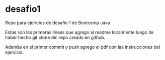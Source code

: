 # desafio1
Repo para ejericios de desafio 1 de Bootcamp Java


Estas son las primeras líneas que agrego al readme localmente luego de haber hecho git clone del repo creado en github.

Además en el primer commit y push agrego el pdf con las instrucciones del ejercicio.
